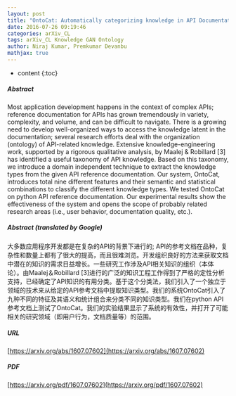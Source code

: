 ```yaml
---
layout: post
title: "OntoCat: Automatically categorizing knowledge in API Documentation"
date: 2016-07-26 09:19:46
categories: arXiv_CL
tags: arXiv_CL Knowledge GAN Ontology
author: Niraj Kumar, Premkumar Devanbu
mathjax: true
---
```


* content
{:toc}

##### Abstract
Most application development happens in the context of complex APIs; reference documentation for APIs has grown tremendously in variety, complexity, and volume, and can be difficult to navigate. There is a growing need to develop well-organized ways to access the knowledge latent in the documentation; several research efforts deal with the organization (ontology) of API-related knowledge. Extensive knowledge-engineering work, supported by a rigorous qualitative analysis, by Maalej & Robillard [3] has identified a useful taxonomy of API knowledge. Based on this taxonomy, we introduce a domain independent technique to extract the knowledge types from the given API reference documentation. Our system, OntoCat, introduces total nine different features and their semantic and statistical combinations to classify the different knowledge types. We tested OntoCat on python API reference documentation. Our experimental results show the effectiveness of the system and opens the scope of probably related research areas (i.e., user behavior, documentation quality, etc.).

##### Abstract (translated by Google)
大多数应用程序开发都是在复杂的API的背景下进行的; API的参考文档在品种，复杂性和数量上都有了很大的提高，而且很难浏览。开发组织良好的方法来获取文档中潜在的知识的需求日益增长。一些研究工作涉及API相关知识的组织（本体论）。由Maalej＆Robillard [3]进行的广泛的知识工程工作得到了严格的定性分析支持，已经确定了API知识的有用分类。基于这个分类法，我们引入了一个独立于领域的技术来从给定的API参考文档中提取知识类型。我们的系统OntoCat引入了九种不同的特征及其语义和统计组合来分类不同的知识类型。我们在python API参考文档上测试了OntoCat。我们的实验结果显示了系统的有效性，并打开了可能相关的研究领域（即用户行为，文档质量等）的范围。

##### URL
[https://arxiv.org/abs/1607.07602](https://arxiv.org/abs/1607.07602)

##### PDF
[https://arxiv.org/pdf/1607.07602](https://arxiv.org/pdf/1607.07602)

